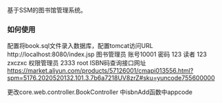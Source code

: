 基于SSM的图书馆管理系统。
### 如何使用
配置将book.sql文件录入数据库，配置tomcat访问URL http://localhost:8080/index.jsp
图书管理员 账号10001 密码 123
读者       123    zxczxc
权限管理员  2333     root 
ISBN码查询接口网址
https://market.aliyun.com/products/57126001/cmapi013556.html?spm=5176.2020520132.101.3.7b6a7218UV8zrZ#sku=yuncode755600000

更改core.web.controller.BookController 中isbnAdd函数中appcode
